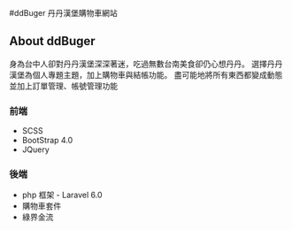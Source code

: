 #ddBuger 丹丹漢堡購物車網站

## About ddBuger

<p> 身為台中人卻對丹丹漢堡深深著迷，吃過無數台南美食卻仍心想丹丹。
選擇丹丹漢堡為個人專題主題，加上購物車與結帳功能。
盡可能地將所有東西都變成動態並加上訂單管理、帳號管理功能</p>

### 前端
- SCSS
- BootStrap 4.0
- JQuery

### 後端
- php 框架 - Laravel 6.0
- 購物車套件
- 綠界金流
